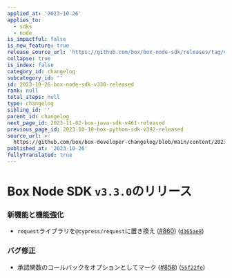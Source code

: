```yaml
---
applied_at: '2023-10-26'
applies_to:
  - sdks
  - node
is_impactful: false
is_new_feature: true
release_source_url: 'https://github.com/box/box-node-sdk/releases/tag/v3.3.0'
collapse: true
is_index: false
category_id: changelog
subcategory_id: ''
id: 2023-10-26-box-node-sdk-v330-released
rank: null
total_steps: null
type: changelog
sibling_id: ''
parent_id: changelog
next_page_id: 2023-11-02-box-java-sdk-v461-released
previous_page_id: 2023-10-18-box-python-sdk-v392-released
source_url: >-
  https://github.com/box/box-developer-changelog/blob/main/content/2023/10-26-box-node-sdk-v330-released.md
published_at: '2023-10-26'
fullyTranslated: true
---
```

# Box Node SDK `v3.3.0`のリリース

### 新機能と機能強化

* `request`ライブラリを`@cypress/request`に置き換え ([#860][1]) ([`d365ae8`][2])

### バグ修正

* 承認関数のコールバックをオプションとしてマーク ([#858][3]) ([`55f22fe`][4])

[1]: https://github.com/box/box-node-sdk/issues/860

[2]: https://github.com/box/box-node-sdk/commit/d365ae8368c549ecdceb7dd5b928904fd3c58978

[3]: https://github.com/box/box-node-sdk/issues/858

[4]: https://github.com/box/box-node-sdk/commit/55f22fec7d7d35e487f3fb51bc9bbd3e848842ab
